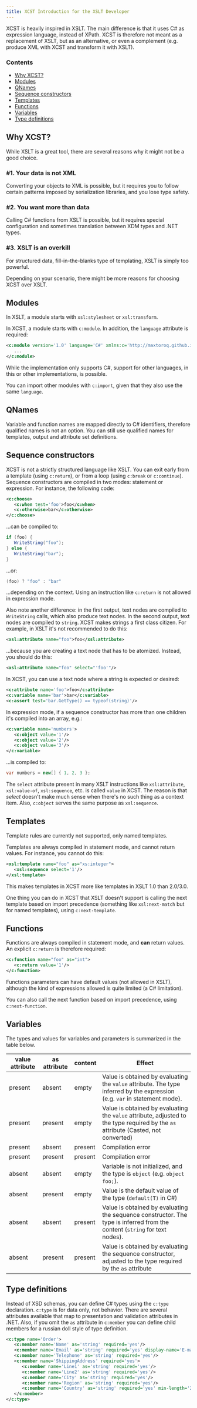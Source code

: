 ```yaml
---
title: XCST Introduction for the XSLT Developer
---
```


XCST is heavily inspired in XSLT. The main difference is that it uses C# as expression language, instead of XPath. XCST is therefore not meant as a replacement of XSLT, but as an alternative, or even a complement (e.g. produce XML with XCST and transform it with XSLT).

### Contents
- [Why XCST?](#why-xcst)
- [Modules](#modules)
- [QNames](#qnames)
- [Sequence constructors](#sequence-constructors)
- [Templates](#templates)
- [Functions](#functions)
- [Variables](#variables)
- [Type definitions](#type-definitions)

Why XCST?
---------
While XSLT is a great tool, there are several reasons why it might not be a good choice.

### #1. Your data is not XML
Converting your objects to XML is possible, but it requires you to follow certain patterns imposed by serialization libraries, and you lose type safety.

### #2. You want more than data
Calling C# functions from XSLT is possible, but it requires special configuration and sometimes translation between XDM types and .NET types.

### #3. XSLT is an overkill
For structured data, fill-in-the-blanks type of templating, XSLT is simply too powerful.

Depending on your scenario, there might be more reasons for choosing XCST over XSLT.

Modules
-------
In XSLT, a module starts with `xsl:stylesheet` or `xsl:transform`.

In XCST, a module starts with `c:module`. In addition, the `language` attribute is required:

```xml
<c:module version='1.0' language='C#' xmlns:c='http://maxtoroq.github.io/XCST'>
   ...
</c:module>
```

While the implementation only supports C#, support for other languages, in this or other implementations, is possible.

You can import other modules with `c:import`, given that they also use the same `language`.

QNames
------
Variable and function names are mapped directly to C# identifiers, therefore qualified names is not an option. You can still use qualified names for templates, output and attribute set definitions.

Sequence constructors
---------------------
XCST is not a strictly structured language like XSLT. You can exit early from a template (using `c:return`), or from a loop (using `c:break` or `c:continue`). Sequence constructors are compiled in two modes: statement or expression. For instance, the following code:

```xml
<c:choose>
   <c:when test='foo'>foo</c:when>
   <c:otherwise>bar</c:otherwise>
</c:choose>
```

...can be compiled to:

```csharp
if (foo) {
   WriteString("foo");
} else {
   WriteString("bar");
}
```

...or:

```csharp
(foo) ? "foo" : "bar"
```

...depending on the context. Using an instruction like `c:return` is not allowed in expression mode.

Also note another difference: in the first output, text nodes are compiled to `WriteString` calls, which also produce text nodes. In the second output, text nodes are compiled to `string`. XCST makes strings a first class citizen. For example, in XSLT it's not recommended to do this:

```xml
<xsl:attribute name="foo">foo</xsl:attribute>
```

...because you are creating a text node that has to be atomized. Instead, you should do this:

```xml
<xsl:attribute name="foo" select="'foo'"/>
```

In XCST, you can use a text node where a string is expected or desired:

```xml
<c:attribute name='foo'>foo</c:attribute>
<c:variable name='bar'>bar</c:variable>
<c:assert test='bar.GetType() == typeof(string)'/>
```

In expression mode, if a sequence constructor has more than one children it's compiled into an array, e.g.:

```xml
<c:variable name='numbers'>
   <c:object value='1'/>
   <c:object value='2'/>
   <c:object value='3'/>
</c:variable>
```

...is compiled to:

```csharp
var numbers = new[] { 1, 2, 3 };
```

<div class="note">
The <code>select</code> attribute present in many XSLT instructions like <code>xsl:attribute</code>, <code>xsl:value-of</code>, <code>xsl:sequence</code>, etc. is called <code>value</code> in XCST. The reason is that <em>select</em> doesn't make much sense when there's no such thing as a context item. Also, <code>c:object</code> serves the same purpose as <code>xsl:sequence</code>.
</div>

Templates
---------
Template rules are currently not supported, only named templates.

Templates are always compiled in statement mode, and cannot return values. For instance, you cannot do this:

```xml
<xsl:template name="foo" as="xs:integer">
   <xsl:sequence select='1'/>
</xsl:template>
```

This makes templates in XCST more like templates in XSLT 1.0 than 2.0/3.0.

One thing you can do in XCST that XSLT doesn't support is calling the next template based on import precedence (something like `xsl:next-match` but for named templates), using `c:next-template`.

Functions
---------
Functions are always compiled in statement mode, and **can** return values. An explicit `c:return` is therefore required:

```xml
<c:function name="foo" as="int">
   <c:return value='1'/>
</c:function>
```

Functions parameters can have default values (not allowed in XSLT), although the kind of expressions allowed is quite limited (a C# limitation).

You can also call the next function based on import precedence, using `c:next-function`.

Variables
---------
The types and values for variables and parameters is summarized in the table below.

value attribute | as attribute | content | Effect
------- | ------- | -------- | -------
present | absent | empty | Value is obtained by evaluating the `value` attribute. The type inferred by the expression (e.g. `var` in statement mode).
present | present | empty | Value is obtained by evaluating the `value` attribute, adjusted to the type required by the `as` attribute (Casted, not converted)
present | absent | present | Compilation error
present | present | present | Compilation error
absent | absent | empty | Variable is not initialized, and the type is `object` (e.g. `object foo;`).
absent | present | empty | Value is the default value of the type (`default(T)` in C#)
absent | absent | present | Value is obtained by evaluating the sequence constructor. The type is inferred from the content (`string` for text nodes).
absent | present | present | Value is obtained by evaluating the sequence constructor, adjusted to the type required by the `as` attribute

Type definitions
----------------
Instead of XSD schemas, you can define C# types using the `c:type` declaration. `c:type` is for data only, not behavior. There are several attributes available that map to presentation and validation attributes in .NET. Also, if you omit the `as` attribute in `c:member` you can define child members for a russian doll style of type definition.

```xml
<c:type name='Order'>
   <c:member name='Name' as='string' required='yes'/>
   <c:member name='Email' as='string' required='yes' display-name='E-mail'/>
   <c:member name='Telephone' as='string' required='yes'/>
   <c:member name='ShippingAddress' required='yes'>
      <c:member name='Line1' as='string' required='yes'/>
      <c:member name='Line2' as='string' required='yes'/>
      <c:member name='City' as='string' required='yes'/>
      <c:member name='Region' as='string' required='yes'/>
      <c:member name='Country' as='string' required='yes' min-length='2' max-length='2'/>
   </c:member>
</c:type>
```

